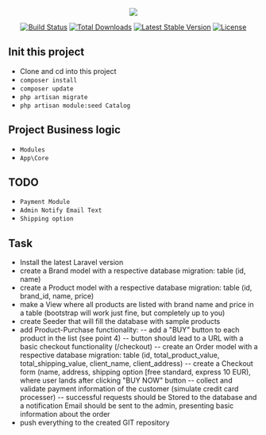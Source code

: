 <p align="center"><img src="https://laravel.com/assets/img/components/logo-laravel.svg"></p>

<p align="center">
<a href="https://travis-ci.org/laravel/framework"><img src="https://travis-ci.org/laravel/framework.svg" alt="Build Status"></a>
<a href="https://packagist.org/packages/laravel/framework"><img src="https://poser.pugx.org/laravel/framework/d/total.svg" alt="Total Downloads"></a>
<a href="https://packagist.org/packages/laravel/framework"><img src="https://poser.pugx.org/laravel/framework/v/stable.svg" alt="Latest Stable Version"></a>
<a href="https://packagist.org/packages/laravel/framework"><img src="https://poser.pugx.org/laravel/framework/license.svg" alt="License"></a>
</p>

## Init this project

- Clone and cd into this project
- ```composer install```
- ```composer update```
- ```php artisan migrate```
- ```php artisan module:seed Catalog```

## Project Business logic
- ```Modules```
- ```App\Core```

## TODO
- ```Payment Module```
- ```Admin Notify Email Text```
- ```Shipping option```


## Task
- Install the latest Laravel version
- create a Brand model with a respective database migration: table (id, name)
- create a Product model with a respective database migration: table (id, brand_id, name, price)
- make a View where all products are listed with brand name and price in a table (bootstrap will work just fine, but completely up to you)
- create Seeder that will fill the database with sample products
- add Product-Purchase functionality:
-- add a "BUY" button to each product in the list (see point 4)
-- button should lead to a URL with a basic checkout functionality (/checkout)
-- create an Order model with a respective database migration: table (id, total_product_value, total_shipping_value, client_name, client_address)
-- create a Checkout form (name, address, shipping option [free standard, express 10 EUR), where user lands after clicking "BUY NOW" button
-- collect and validate payment information of the customer (simulate credit card processer)
-- successful requests should be Stored to the database and a notification Email should be sent to the admin, presenting basic information about the order
- push everything to the created GIT repository
